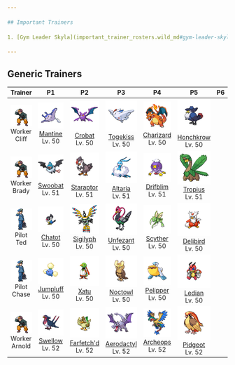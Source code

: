 ```yaml
---

## Important Trainers

1. [Gym Leader Skyla](important_trainer_rosters.wild_md#gym-leader-skyla)

---
```


## Generic Trainers</h3>

| Trainer | P1 | P2 | P3 | P4 | P5 | P6 |
|:-------:|:--:|:--:|:--:|:--:|:--:|:--:|
| ![Worker Cliff](../../assets/trainers/worker.png)<br>Worker Cliff | ![Mantine](../../assets/sprites/mantine/front.png)<br>[Mantine](../../pokemon/mantine.wild_md/)<br>Lv. 50 | ![Crobat](../../assets/sprites/crobat/front.png)<br>[Crobat](../../pokemon/crobat.wild_md/)<br>Lv. 50 | ![Togekiss](../../assets/sprites/togekiss/front.png)<br>[Togekiss](../../pokemon/togekiss.wild_md/)<br>Lv. 50 | ![Charizard](../../assets/sprites/charizard/front.png)<br>[Charizard](../../pokemon/charizard.wild_md/)<br>Lv. 50 | ![Honchkrow](../../assets/sprites/honchkrow/front.png)<br>[Honchkrow](../../pokemon/honchkrow.wild_md/)<br>Lv. 50 |
| ![Worker Brady](../../assets/trainers/worker.png)<br>Worker Brady | ![Swoobat](../../assets/sprites/swoobat/front.png)<br>[Swoobat](../../pokemon/swoobat.wild_md/)<br>Lv. 51 | ![Staraptor](../../assets/sprites/staraptor/front.png)<br>[Staraptor](../../pokemon/staraptor.wild_md/)<br>Lv. 51 | ![Altaria](../../assets/sprites/altaria/front.png)<br>[Altaria](../../pokemon/altaria.wild_md/)<br>Lv. 51 | ![Drifblim](../../assets/sprites/drifblim/front.png)<br>[Drifblim](../../pokemon/drifblim.wild_md/)<br>Lv. 51 | ![Tropius](../../assets/sprites/tropius/front.png)<br>[Tropius](../../pokemon/tropius.wild_md/)<br>Lv. 51 |
| ![Pilot Ted](../../assets/trainers/pilot.png)<br>Pilot Ted | ![Chatot](../../assets/sprites/chatot/front.png)<br>[Chatot](../../pokemon/chatot.wild_md/)<br>Lv. 50 | ![Sigilyph](../../assets/sprites/sigilyph/front.png)<br>[Sigilyph](../../pokemon/sigilyph.wild_md/)<br>Lv. 50 | ![Unfezant](../../assets/sprites/unfezant/front.png)<br>[Unfezant](../../pokemon/unfezant.wild_md/)<br>Lv. 50 | ![Scyther](../../assets/sprites/scyther/front.png)<br>[Scyther](../../pokemon/scyther.wild_md/)<br>Lv. 50 | ![Delibird](../../assets/sprites/delibird/front.png)<br>[Delibird](../../pokemon/delibird.wild_md/)<br>Lv. 50 |
| ![Pilot Chase](../../assets/trainers/pilot.png)<br>Pilot Chase | ![Jumpluff](../../assets/sprites/jumpluff/front.png)<br>[Jumpluff](../../pokemon/jumpluff.wild_md/)<br>Lv. 50 | ![Xatu](../../assets/sprites/xatu/front.png)<br>[Xatu](../../pokemon/xatu.wild_md/)<br>Lv. 50 | ![Noctowl](../../assets/sprites/noctowl/front.png)<br>[Noctowl](../../pokemon/noctowl.wild_md/)<br>Lv. 50 | ![Pelipper](../../assets/sprites/pelipper/front.png)<br>[Pelipper](../../pokemon/pelipper.wild_md/)<br>Lv. 50 | ![Ledian](../../assets/sprites/ledian/front.png)<br>[Ledian](../../pokemon/ledian.wild_md/)<br>Lv. 50 |
| ![Worker Arnold](../../assets/trainers/worker.png)<br>Worker Arnold | ![Swellow](../../assets/sprites/swellow/front.png)<br>[Swellow](../../pokemon/swellow.wild_md/)<br>Lv. 52 | ![Farfetch'd](../../assets/sprites/farfetchd/front.png)<br>[Farfetch'd](../../pokemon/farfetchd.wild_md/)<br>Lv. 52 | ![Aerodactyl](../../assets/sprites/aerodactyl/front.png)<br>[Aerodactyl](../../pokemon/aerodactyl.wild_md/)<br>Lv. 52 | ![Archeops](../../assets/sprites/archeops/front.png)<br>[Archeops](../../pokemon/archeops.wild_md/)<br>Lv. 52 | ![Pidgeot](../../assets/sprites/pidgeot/front.png)<br>[Pidgeot](../../pokemon/pidgeot.wild_md/)<br>Lv. 52 |

